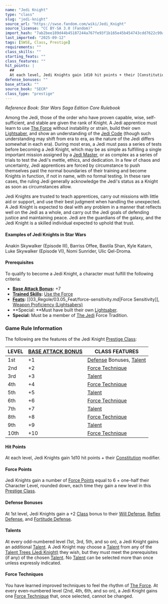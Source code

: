 ```yaml
---
name: "Jedi Knight"
type: "class"
slug: "jedi-knight"
source_url: "https://swse.fandom.com/wiki/Jedi_Knight"
source_license: "CC BY-SA 3.0 (Fandom)"
import_hash: "7ab2bee189d44b45187244a767fe93f1b165e45b454743cdd7622c99a9c0cc68"
last_imported: "2025-09-12"
tags: [SWSE, Class, Prestige]
requirements: ""
class_skills: ""
starting_feats: ""
class_features: ""
hit_points: |
  ## 
  At each level, Jedi Knights gain 1d10 hit points + their [Constitution](https://swse.fandom.com/wiki/Constitution) modifier.
defense_bonuses: ""
base_attack: ""
source_book: "SECR"
class_type: "prestige"
---
```

*Reference Book: Star Wars Saga Edition Core Rulebook*

Among the Jedi, those of the order who have proven capable, wise, self-sufficient, and stable are given the rank of Knight. A Jedi apprentice must learn to use [The Force](https://swse.fandom.com/wiki/The_Force) without instability or strain, build their own [Lightsaber](https://swse.fandom.com/wiki/Lightsabers), and show an understanding of the [Jedi Code](https://swse.fandom.com/wiki/Jedi_Code) (though such understanding may shift from era to era, as the nature of the Jedi differs somewhat in each era). During most eras, a Jedi must pass a series of tests before becoming a Jedi Knight, which may be as simple as fulfilling a single important mission assigned by a [Jedi Master](https://swse.fandom.com/wiki/Jedi_Master), or as complex as a series of trials to test the Jedi's mettle, ethics, and dedication. In a few of chaos and uncertainty, Jedi apprentices are forced by circumstance to push themselves past the normal boundaries of their training and become Knights in function, if not in name, with no formal testing. In these rare cases, the ruling Jedi generally acknowledge the Jedi's status as a Knight as soon as circumstances allow.

Jedi Knights are trusted to teach apprentices, carry out missions with little aid or support, and use their best judgment when handling the unexpected. A Jedi Knight is expected to deal with any problem in a manner that reflects well on the Jedi as a whole, and carry out the Jedi goals of defending justice and maintaining peace. Jedi are the guardians of the galaxy, and the Jedi Knight is a skilled individual expected to uphold that trust.

#### **Examples of Jedi Knights in Star Wars**
Anakin Skywalker (Episode III), Barriss Offee, Bastila Shan, Kyle Katarn, Luke Skywalker (Episode VI), Nomi Sunrider, Ulic Qel-Droma.

#### **Prerequisites**
To qualify to become a Jedi Knight, a character must fulfill the following criteria:
- **[Base Attack Bonus](https://swse.fandom.com/wiki/Base_Attack_Bonus):** +7
- [**Trained Skills**](https://swse.fandom.com/wiki/Trained_Skills)**:** [Use the Force](https://swse.fandom.com/wiki/Use_the_Force)
- [**Feats**](https://swse.fandom.com/wiki/Feats)**:** [[03_Regole/03.05_Feat/force-sensitivity.md|Force Sensitivity]], [Weapon Proficiency (Lightsabers)](https://swse.fandom.com/wiki/Weapon_Proficiency_(Lightsabers))
- **Special: **Must have built their own [Lightsaber](https://swse.fandom.com/wiki/Lightsabers).
- **Special:** Must be a member of [The Jedi](https://swse.fandom.com/wiki/The_Jedi) Force Tradition.

### Game Rule Information
The following are the features of the Jedi Knight [Prestige Class](https://swse.fandom.com/wiki/Prestige_Class):

| LEVEL | [BASE ATTACK BONUS](https://swse.fandom.com/wiki/BASE_ATTACK_BONUS) | CLASS FEATURES |
| --- | --- | --- |
| 1st | <nowiki>+1</nowiki> | [Defense](https://swse.fandom.com/wiki/Defense) Bonuses, [Talent](https://swse.fandom.com/wiki/Talent_Trees_(Jedi_Knight)) |
| 2nd | <nowiki>+2</nowiki> | [Force Technique](https://swse.fandom.com/wiki/Force_Technique) |
| 3rd | <nowiki>+3</nowiki> | [Talent](https://swse.fandom.com/wiki/Talent_Trees_(Jedi_Knight)) |
| 4th | <nowiki>+4</nowiki> | [Force Technique](https://swse.fandom.com/wiki/Force_Technique) |
| 5th | <nowiki>+5</nowiki> | [Talent](https://swse.fandom.com/wiki/Talent_Trees_(Jedi_Knight)) |
| 6th | <nowiki>+6</nowiki> | [Force Technique](https://swse.fandom.com/wiki/Force_Technique) |
| 7th | <nowiki>+7</nowiki> | [Talent](https://swse.fandom.com/wiki/Talent_Trees_(Jedi_Knight)) |
| 8th | <nowiki>+8</nowiki> | [Force Technique](https://swse.fandom.com/wiki/Force_Technique) |
| 9th | <nowiki>+9</nowiki> | [Talent](https://swse.fandom.com/wiki/Talent_Trees_(Jedi_Knight)) |
| 10th | <nowiki>+10</nowiki> | [Force Technique](https://swse.fandom.com/wiki/Force_Technique) |

#### **Hit Points**
At each level, Jedi Knights gain 1d10 hit points + their [Constitution](https://swse.fandom.com/wiki/Constitution) modifier.
#### **Force Points**
Jedi Knights gain a number of [Force Points](https://swse.fandom.com/wiki/Force_Points) equal to 6 + one-half their Character Level, rounded down, each time they gain a new level in this [Prestige Class](https://swse.fandom.com/wiki/Prestige_Class).
#### **Defense Bonuses**
At 1st level, Jedi Knights gain a +2 [Class](https://swse.fandom.com/wiki/Class) bonus to their [Will Defense](https://swse.fandom.com/wiki/Will_Defense), [Reflex Defense](https://swse.fandom.com/wiki/Reflex_Defense), and [Fortitude Defense](https://swse.fandom.com/wiki/Fortitude_Defense).
#### **Talents**
At every odd-numbered level (1st, 3rd, 5th, and so on), a Jedi Knight gains an additional [Talent](https://swse.fandom.com/wiki/Talent). A Jedi Knight may choose a [Talent](https://swse.fandom.com/wiki/Talent) from any of the [Talent Trees (Jedi Knight)](https://swse.fandom.com/wiki/Talent_Trees_(Jedi_Knight)) they wish, but they must meet the prerequisites (if any) of the chosen [Talent](https://swse.fandom.com/wiki/Talent). No [Talent](https://swse.fandom.com/wiki/Talent) can be selected more than once unless expressly indicated.
#### **Force Techniques**
You have learned improved techniques to feel the rhythm of [The Force](https://swse.fandom.com/wiki/The_Force). At every even-numbered level (2nd, 4th, 6th, and so on), a Jedi Knight gains one [Force Technique](https://swse.fandom.com/wiki/Force_Technique) that, once selected, cannot be changed.
